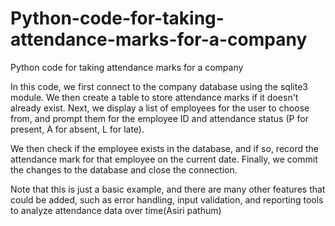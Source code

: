 # Python-code-for-taking-attendance-marks-for-a-company
Python code for taking attendance marks for a company

In this code, we first connect to the company database using the sqlite3 module. We then create a table to store attendance marks if it doesn't already exist. Next, we display a list of employees for the user to choose from, and prompt them for the employee ID and attendance status (P for present, A for absent, L for late).

We then check if the employee exists in the database, and if so, record the attendance mark for that employee on the current date. Finally, we commit the changes to the database and close the connection.

Note that this is just a basic example, and there are many other features that could be added, such as error handling, input validation, and reporting tools to analyze attendance data over time(Asiri pathum)
